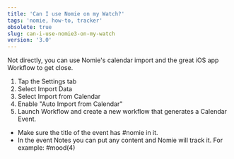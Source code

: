 ```yaml
---
title: 'Can I use Nomie on my Watch?'
tags: 'nomie, how-to, tracker'
obsolete: true
slug: can-i-use-nomie3-on-my-watch
version: '3.0'
---
```


Not directly, you can use Nomie's calendar import and the great iOS app Workflow to get close.

1. Tap the Settings tab
2. Select Import Data
3. Select Import from Calendar
4. Enable "Auto Import from Calendar"
5. Launch Workflow and create a new workflow that generates a Calendar Event.

- Make sure the title of the event has #nomie in it.
- In the event Notes you can put any content and Nomie will track it. For example: #mood(4)

